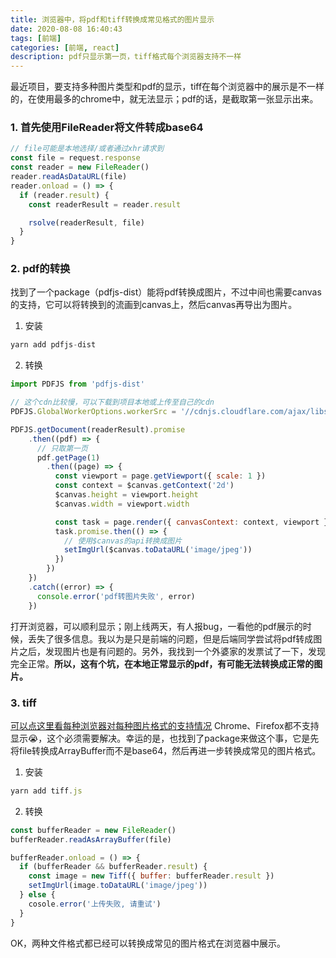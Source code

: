 ```yaml
---
title: 浏览器中，将pdf和tiff转换成常见格式的图片显示
date: 2020-08-08 16:40:43
tags: [前端]
categories: [前端, react]
description: pdf只显示第一页，tiff格式每个浏览器支持不一样
---
```


最近项目，要支持多种图片类型和pdf的显示，tiff在每个浏览器中的展示是不一样的，在使用最多的chrome中，就无法显示；pdf的话，是截取第一张显示出来。

### 1. 首先使用FileReader将文件转成base64
```js
// file可能是本地选择/或者通过xhr请求到
const file = request.response
const reader = new FileReader()
reader.readAsDataURL(file)
reader.onload = () => {
  if (reader.result) {
    const readerResult = reader.result

    rsolve(readerResult, file)
  }
}
```

### 2. pdf的转换
找到了一个package（pdfjs-dist）能将pdf转换成图片，不过中间也需要canvas的支持，它可以将转换到的流画到canvas上，然后canvas再导出为图片。

1. 安装
```js
yarn add pdfjs-dist
```
2. 转换

```js
import PDFJS from 'pdfjs-dist'

// 这个cdn比较慢，可以下载到项目本地或上传至自己的cdn
PDFJS.GlobalWorkerOptions.workerSrc = '//cdnjs.cloudflare.com/ajax/libs/pdf.js/${PDFJS.version}/pdf.worker.js'

PDFJS.getDocument(readerResult).promise
    .then((pdf) => {
      // 只取第一页
      pdf.getPage(1)
        .then((page) => {
          const viewport = page.getViewport({ scale: 1 })
          const context = $canvas.getContext('2d')
          $canvas.height = viewport.height
          $canvas.width = viewport.width

          const task = page.render({ canvasContext: context, viewport })
          task.promise.then(() => {
            // 使用$canvas的api转换成图片
            setImgUrl($canvas.toDataURL('image/jpeg'))
          })
        })
    })
    .catch((error) => {
      console.error('pdf转图片失败', error)
    })
```
打开浏览器，可以顺利显示；刚上线两天，有人报bug，一看他的pdf展示的时候，丢失了很多信息。我以为是只是前端的问题，但是后端同学尝试将pdf转成图片之后，发现图片也是有问题的。另外，我找到一个外婆家的发票试了一下，发现完全正常。**所以，这有个坑，在本地正常显示的pdf，有可能无法转换成正常的图片。**

### 3. tiff
[可以点这里看每种浏览器对每种图片格式的支持情况](https://en.wikipedia.org/wiki/Comparison_of_web_browsers#Image_format_support)
Chrome、Firefox都不支持显示😭，这个必须需要解决。幸运的是，也找到了package来做这个事，它是先将file转换成ArrayBuffer而不是base64，然后再进一步转换成常见的图片格式。

1. 安装
```js
yarn add tiff.js
```
2. 转换

```js
const bufferReader = new FileReader()
bufferReader.readAsArrayBuffer(file)

bufferReader.onload = () => {
  if (bufferReader && bufferReader.result) {
    const image = new Tiff({ buffer: bufferReader.result })
    setImgUrl(image.toDataURL('image/jpeg'))
  } else {
    cosole.error('上传失败, 请重试')
  }
}
```

OK，两种文件格式都已经可以转换成常见的图片格式在浏览器中展示。











